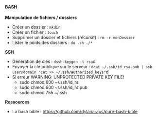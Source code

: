 #### BASH

**Manipulation de fichiers / dossiers**
- Créer un dossier : `mkdir`
- Créer un fichier : `touch`
- Supprimer un dossier et fichiers (récursif) : `rm -r monDossier`
- Lister le poids des dossiers : `du -sh ./*`

**SSH**
- Génération de clés : `dssh-keygen -t rsa`d
- Envoyer la clé publique sur le serveur : `dcat ~/.ssh/id_rsa.pub | ssh user@domain "cat >> ~/.ssh/authorized_keys"`d
- Si erreur WARNING: UNPROTECTED PRIVATE KEY FILE!  
  - sudo chmod 600 ~/.ssh/id_rs
  - sudo chmod 600 ~/.ssh/id_rs.pub
  - sudo chmod 755 ~/.ssh

**Ressources**
- La bash bible : https://github.com/dylanaraps/pure-bash-bible
